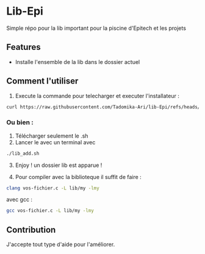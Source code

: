 # Lib-Epi

Simple répo pour la lib important pour la piscine d'Epitech et les projets

## Features
- Installe l'ensemble de la lib dans le dossier actuel 



## Comment l'utiliser
1. Execute la commande pour telecharger et executer l'installateur :  
``` bash
curl https://raw.githubusercontent.com/Tadomika-Ari/lib-Epi/refs/heads/main/lib_add.sh | bash -s
```
### Ou bien : 
1. Télécharger seulement le .sh
2. Lancer le avec un terminal avec  
``` bash
./lib_add.sh
```
3. Enjoy ! un dossier lib est apparue ! 

4. Pour compiler avec la biblioteque il suffit de faire :


``` bash
clang vos-fichier.c -L lib/my -lmy
```

avec gcc :
``` bash
gcc vos-fichier.c -L lib/my -lmy
```
## Contribution
J'accepte tout type d'aide pour l'améliorer. 
